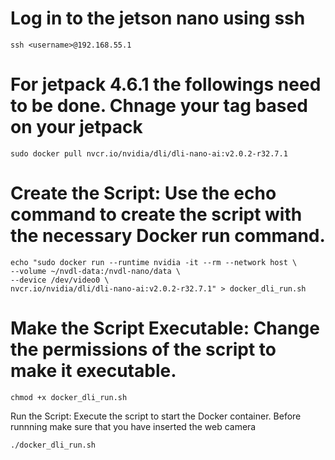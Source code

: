 # Log in to the jetson nano using ssh

```
ssh <username>@192.168.55.1
```
# For jetpack 4.6.1 the followings need to be done. Chnage your tag based on your jetpack 
```
sudo docker pull nvcr.io/nvidia/dli/dli-nano-ai:v2.0.2-r32.7.1
```

# Create the Script: Use the echo command to create the script with the necessary Docker run command.
```
echo "sudo docker run --runtime nvidia -it --rm --network host \
--volume ~/nvdl-data:/nvdl-nano/data \
--device /dev/video0 \
nvcr.io/nvidia/dli/dli-nano-ai:v2.0.2-r32.7.1" > docker_dli_run.sh
```
# Make the Script Executable: Change the permissions of the script to make it executable.
```
chmod +x docker_dli_run.sh
```
Run the Script: Execute the script to start the Docker container. Before runnning make sure that you have inserted the web camera 
```
./docker_dli_run.sh
```
